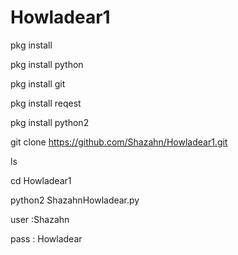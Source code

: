 # Howladear1

pkg install

pkg install python

pkg install git

pkg install reqest

pkg install python2

git clone https://github.com/Shazahn/Howladear1.git


ls

cd Howladear1

python2 ShazahnHowladear.py


user :Shazahn

pass : Howladear
